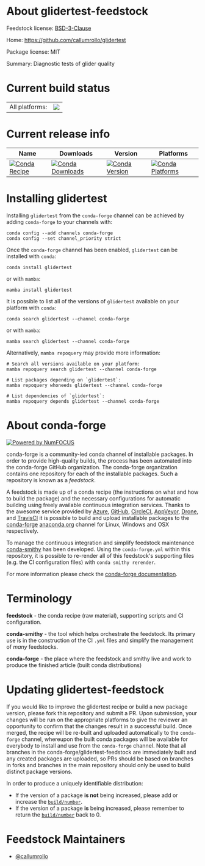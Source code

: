 About glidertest-feedstock
==========================

Feedstock license: [BSD-3-Clause](https://github.com/conda-forge/glidertest-feedstock/blob/main/LICENSE.txt)

Home: https://github.com/callumrollo/glidertest

Package license: MIT

Summary: Diagnostic tests of glider quality

Current build status
====================


<table><tr><td>All platforms:</td>
    <td>
      <a href="https://dev.azure.com/conda-forge/feedstock-builds/_build/latest?definitionId=23978&branchName=main">
        <img src="https://dev.azure.com/conda-forge/feedstock-builds/_apis/build/status/glidertest-feedstock?branchName=main">
      </a>
    </td>
  </tr>
</table>

Current release info
====================

| Name | Downloads | Version | Platforms |
| --- | --- | --- | --- |
| [![Conda Recipe](https://img.shields.io/badge/recipe-glidertest-green.svg)](https://anaconda.org/conda-forge/glidertest) | [![Conda Downloads](https://img.shields.io/conda/dn/conda-forge/glidertest.svg)](https://anaconda.org/conda-forge/glidertest) | [![Conda Version](https://img.shields.io/conda/vn/conda-forge/glidertest.svg)](https://anaconda.org/conda-forge/glidertest) | [![Conda Platforms](https://img.shields.io/conda/pn/conda-forge/glidertest.svg)](https://anaconda.org/conda-forge/glidertest) |

Installing glidertest
=====================

Installing `glidertest` from the `conda-forge` channel can be achieved by adding `conda-forge` to your channels with:

```
conda config --add channels conda-forge
conda config --set channel_priority strict
```

Once the `conda-forge` channel has been enabled, `glidertest` can be installed with `conda`:

```
conda install glidertest
```

or with `mamba`:

```
mamba install glidertest
```

It is possible to list all of the versions of `glidertest` available on your platform with `conda`:

```
conda search glidertest --channel conda-forge
```

or with `mamba`:

```
mamba search glidertest --channel conda-forge
```

Alternatively, `mamba repoquery` may provide more information:

```
# Search all versions available on your platform:
mamba repoquery search glidertest --channel conda-forge

# List packages depending on `glidertest`:
mamba repoquery whoneeds glidertest --channel conda-forge

# List dependencies of `glidertest`:
mamba repoquery depends glidertest --channel conda-forge
```


About conda-forge
=================

[![Powered by
NumFOCUS](https://img.shields.io/badge/powered%20by-NumFOCUS-orange.svg?style=flat&colorA=E1523D&colorB=007D8A)](https://numfocus.org)

conda-forge is a community-led conda channel of installable packages.
In order to provide high-quality builds, the process has been automated into the
conda-forge GitHub organization. The conda-forge organization contains one repository
for each of the installable packages. Such a repository is known as a *feedstock*.

A feedstock is made up of a conda recipe (the instructions on what and how to build
the package) and the necessary configurations for automatic building using freely
available continuous integration services. Thanks to the awesome service provided by
[Azure](https://azure.microsoft.com/en-us/services/devops/), [GitHub](https://github.com/),
[CircleCI](https://circleci.com/), [AppVeyor](https://www.appveyor.com/),
[Drone](https://cloud.drone.io/welcome), and [TravisCI](https://travis-ci.com/)
it is possible to build and upload installable packages to the
[conda-forge](https://anaconda.org/conda-forge) [anaconda.org](https://anaconda.org/)
channel for Linux, Windows and OSX respectively.

To manage the continuous integration and simplify feedstock maintenance
[conda-smithy](https://github.com/conda-forge/conda-smithy) has been developed.
Using the ``conda-forge.yml`` within this repository, it is possible to re-render all of
this feedstock's supporting files (e.g. the CI configuration files) with ``conda smithy rerender``.

For more information please check the [conda-forge documentation](https://conda-forge.org/docs/).

Terminology
===========

**feedstock** - the conda recipe (raw material), supporting scripts and CI configuration.

**conda-smithy** - the tool which helps orchestrate the feedstock.
                   Its primary use is in the construction of the CI ``.yml`` files
                   and simplify the management of *many* feedstocks.

**conda-forge** - the place where the feedstock and smithy live and work to
                  produce the finished article (built conda distributions)


Updating glidertest-feedstock
=============================

If you would like to improve the glidertest recipe or build a new
package version, please fork this repository and submit a PR. Upon submission,
your changes will be run on the appropriate platforms to give the reviewer an
opportunity to confirm that the changes result in a successful build. Once
merged, the recipe will be re-built and uploaded automatically to the
`conda-forge` channel, whereupon the built conda packages will be available for
everybody to install and use from the `conda-forge` channel.
Note that all branches in the conda-forge/glidertest-feedstock are
immediately built and any created packages are uploaded, so PRs should be based
on branches in forks and branches in the main repository should only be used to
build distinct package versions.

In order to produce a uniquely identifiable distribution:
 * If the version of a package **is not** being increased, please add or increase
   the [``build/number``](https://docs.conda.io/projects/conda-build/en/latest/resources/define-metadata.html#build-number-and-string).
 * If the version of a package **is** being increased, please remember to return
   the [``build/number``](https://docs.conda.io/projects/conda-build/en/latest/resources/define-metadata.html#build-number-and-string)
   back to 0.

Feedstock Maintainers
=====================

* [@callumrollo](https://github.com/callumrollo/)

